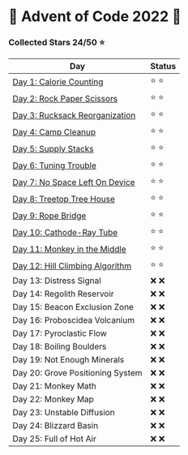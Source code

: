# 🎄 Advent of Code 2022 🎄

### Collected Stars 24/50 ⭐

| Day                                       | Status |
|-------------------------------------------|--------|
| [Day 1: Calorie Counting](day_01)         | ⭐ ⭐    |
| [Day 2: Rock Paper Scissors](day_02)      | ⭐ ⭐    |
| [Day 3: Rucksack Reorganization](day_03)  | ⭐ ⭐    |
| [Day 4: Camp Cleanup](day_04)             | ⭐ ⭐    |
| [Day 5: Supply Stacks](day_05)            | ⭐ ⭐    |
| [Day 6: Tuning Trouble](day_06)           | ⭐ ⭐    |
| [Day 7: No Space Left On Device](day_07)  | ⭐ ⭐    |
| [Day 8: Treetop Tree House](day_08)       | ⭐ ⭐    |
| [Day 9: Rope Bridge](day_09)              | ⭐ ⭐    |
| [Day 10: Cathode-Ray Tube](day_10)        | ⭐ ⭐    |
| [Day 11: Monkey in the Middle](day_11)    | ⭐ ⭐    |
| [Day 12: Hill Climbing Algorithm](day_12) | ⭐ ⭐    |
| Day 13: Distress Signal                   | ❌ ❌    |
| Day 14: Regolith Reservoir                | ❌ ❌    |
| Day 15: Beacon Exclusion Zone             | ❌ ❌    |
| Day 16: Proboscidea Volcanium             | ❌ ❌    |
| Day 17: Pyroclastic Flow                  | ❌ ❌    |
| Day 18: Boiling Boulders                  | ❌ ❌    |
| Day 19: Not Enough Minerals               | ❌ ❌    |
| Day 20: Grove Positioning System          | ❌ ❌    |
| Day 21: Monkey Math                       | ❌ ❌    |
| Day 22: Monkey Map                        | ❌ ❌    |
| Day 23: Unstable Diffusion                | ❌ ❌    |
| Day 24: Blizzard Basin                    | ❌ ❌    |
| Day 25: Full of Hot Air                   | ❌ ❌    |
